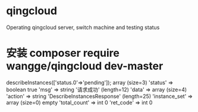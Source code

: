 # qingcloud
Operating qingcloud server, switch machine and testing status


# 安装  composer require wangge/qingcloud dev-master
<?php
$access_key_id =
$secret_access_key=
$zone =
$s = new \Qing\Server\ApiInstruct($access_key_id ,$secret_access_key ,$zone);
$response = $s->describeInstances(['status.0'=>'pending']);

array (size=3)
  'status' => boolean true
  'msg' => string '请求成功' (length=12)
  'data' =>
    array (size=4)
      'action' => string 'DescribeInstancesResponse' (length=25)
      'instance_set' =>
        array (size=0)
          empty
      'total_count' => int 0
      'ret_code' => int 0